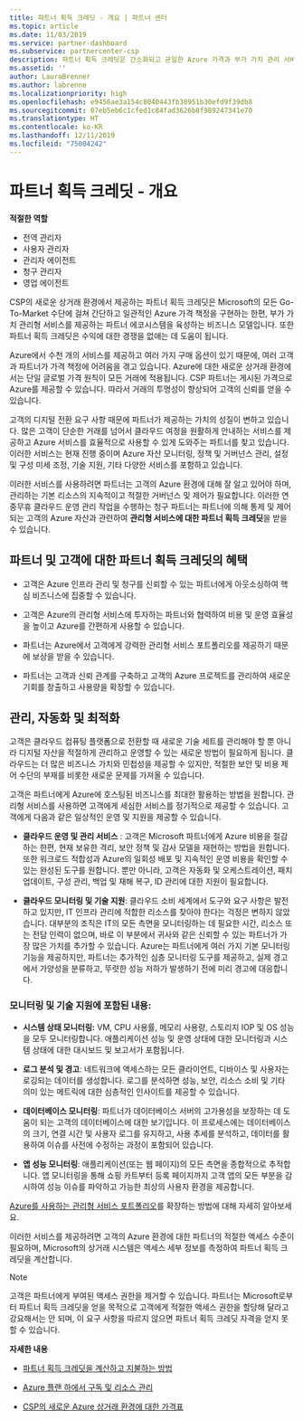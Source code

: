```yaml
---
title: 파트너 획득 크레딧 - 개요 | 파트너 센터
ms.topic: article
ms.date: 11/03/2019
ms.service: partner-dashboard
ms.subservice: partnercenter-csp
description: 파트너 획득 크레딧은 간소화되고 균일한 Azure 가격과 부가 가치 관리 서비스를 제공하며 마진 경쟁 제거에 도움이 됩니다.
ms.assetid: ''
author: LauraBrenner
ms.author: labrenne
ms.localizationpriority: high
ms.openlocfilehash: e9456ae3a154c8040443fb38951b30efd9f39db8
ms.sourcegitcommit: 07eb5eb6c1cfed1c84fad3626b8f989247341e70
ms.translationtype: HT
ms.contentlocale: ko-KR
ms.lasthandoff: 12/11/2019
ms.locfileid: "75004242"
---
```

# <a name="partner-earned-credit---overview"></a>파트너 획득 크레딧 - 개요

**적절한 역할**
-   전역 관리자
-   사용자 관리자
-   관리자 에이전트
-   청구 관리자
-   영업 에이전트

CSP의 새로운 상거래 환경에서 제공하는 파트너 획득 크레딧은 Microsoft의 모든 Go-To-Market 수단에 걸쳐 간단하고 일관적인 Azure 가격 책정을 구현하는 한편, 부가 가치 관리형 서비스를 제공하는 파트너 에코시스템을 육성하는 비즈니스 모델입니다. 또한 파트너 획득 크레딧은 수익에 대한 경쟁을 없애는 데 도움이 됩니다. 

Azure에서 수천 개의 서비스를 제공하고 여러 가지 구매 옵션이 있기 때문에, 여러 고객과 파트너가 가격 책정에 어려움을 겪고 있습니다. Azure에 대한 새로운 상거래 환경에서는 단일 글로벌 가격 원칙이 모든 거래에 적용됩니다. CSP 파트너는 게시된 가격으로 Azure를 제공할 수 있습니다. 따라서 거래의 투명성이 향상되어 고객의 신뢰를 얻을 수 있습니다. 

고객의 디지털 전환 요구 사항 때문에 파트너가 제공하는 가치의 성질이 변하고 있습니다. 많은 고객이 단순한 거래를 넘어서 클라우드 여정을 원활하게 안내하는 서비스를 제공하고 Azure 서비스를 효율적으로 사용할 수 있게 도와주는 파트너를 찾고 있습니다. 이러한 서비스는 현재 진행 중이며 Azure 자산 모니터링, 정책 및 거버넌스 관리, 설정 및 구성 미세 조정, 기술 지원, 기타 다양한 서비스를 포함하고 있습니다. 

이러한 서비스를 사용하려면 파트너는 고객의 Azure 환경에 대해 잘 알고 있어야 하며, 관리하는 기본 리소스의 지속적이고 적절한 거버넌스 및 제어가 필요합니다. 이러한 연중무휴 클라우드 운영 관리 작업을 수행하는 청구 파트너는 파트너에 의해 통제 및 제어되는 고객의 Azure 자산과 관련하여 **관리형 서비스에 대한 파트너 획득 크레딧**을 받을 수 있습니다. 


## <a name="benefits-of-the-partner-earned-credit-for-partners-and-customers"></a>파트너 및 고객에 대한 파트너 획득 크레딧의 혜택

- 고객은 Azure 인프라 관리 및 청구를 신뢰할 수 있는 파트너에게 아웃소싱하여 핵심 비즈니스에 집중할 수 있습니다.

- 고객은 Azure의 관리형 서비스에 투자하는 파트너와 협력하여 비용 및 운영 효율성을 높이고 Azure를 간편하게 사용할 수 있습니다.

- 파트너는 Azure에서 고객에게 강력한 관리형 서비스 포트폴리오를 제공하기 때문에 보상을 받을 수 있습니다.  

- 파트너는 고객과 신뢰 관계를 구축하고 고객의 Azure 프로젝트를 관리하여 새로운 기회를 창출하고 사용량을 확장할 수 있습니다. 

## <a name="manage-automate-and-optimize"></a>관리, 자동화 및 최적화

고객은 클라우드 컴퓨팅 플랫폼으로 전환할 때 새로운 기술 세트를 관리해야 할 뿐 아니라 디지털 자산을 적절하게 관리하고 운영할 수 있는 새로운 방법이 필요하게 됩니다. 클라우드는 더 많은 비즈니스 가치와 민첩성을 제공할 수 있지만, 적절한 보안 및 비용 제어 수단의 부재를 비롯한 새로운 문제를 가져올 수 있습니다. 

고객은 파트너에게 Azure에 호스팅된 비즈니스를 최대한 활용하는 방법을 원합니다. 관리형 서비스를 사용하면 고객에게 세심한 서비스를 정기적으로 제공할 수 있습니다. 고객에게 다음과 같은 일상적인 운영 및 지원을 제공할 수 있습니다.

- **클라우드 운영 및 관리 서비스** : 고객은 Microsoft 파트너에게 Azure 비용을 절감하는 한편, 현재 보유한 격리, 보안 정책 및 감사 모델을 재현하는 방법을 원합니다. 또한 워크로드 적합성과 Azure의 일회성 배포 및 지속적인 운영 비용을 확인할 수 있는 완성된 도구를 원합니다. 뿐만 아니라, 고객은 자동화 및 오케스트레이션, 패치 업데이트, 구성 관리, 백업 및 재해 복구, ID 관리에 대한 지원이 필요합니다. 

- **클라우드 모니터링 및 기술 지원**: 클라우드 소비 세계에서 도구와 요구 사항은 발전하고 있지만, IT 인프라 관리에 적합한 리소스를 찾아야 한다는 걱정은 변하지 않았습니다. 대부분의 조직은 IT의 모든 측면을 모니터링하는 데 필요한 시간, 리소스 또는 전담 인력이 없으며, 바로 이 부분에서 귀사와 같은 신뢰할 수 있는 파트너가 가장 많은 가치를 추가할 수 있습니다. Azure는 파트너에게 여러 가지 기본 모니터링 기능을 제공하지만, 파트너는 추가적인 심층 모니터링 도구를 제공하고, 실제 경고에서 가양성을 분류하고, 뚜렷한 성능 저하가 발생하기 전에 미리 경고에 대응합니다. 


### <a name="included-in-monitoring-and-technical-support"></a>모니터링 및 기술 지원에 포함된 내용:

- **시스템 상태 모니터링:** VM, CPU 사용률, 메모리 사용량, 스토리지 IOP 및 OS 성능을 모두 모니터링합니다. 애플리케이션 성능 및 운영 상태에 대한 모니터링과 시스템 상태에 대한 대시보드 및 보고서가 포함됩니다.

- **로그 분석 및 경고**: 네트워크에 액세스하는 모든 클라이언트, 디바이스 및 사용자는 로깅되는 데이터를 생성합니다. 로그를 분석하면 성능, 보안, 리소스 소비 및 기타 의미 있는 메트릭에 대한 심층적인 인사이트를 제공할 수 있습니다.

- **데이터베이스 모니터링**: 파트너가 데이터베이스 서버의 고가용성을 보장하는 데 도움이 되는 고객의 데이터베이스에 대한 보기입니다. 이 프로세스에는 데이터베이스의 크기, 연결 시간 및 사용자 로그를 유지하고, 사용 추세를 분석하고, 데이터를 활용하여 이슈를 사전에 수정하는 과정이 포함되어 있습니다.

- **앱 성능 모니터링**: 애플리케이션(또는 웹 페이지)의 모든 측면을 종합적으로 추적합니다. 앱 모니터링을 통해 쇼핑 카트부터 등록 페이지까지 고객 앱의 모든 부분을 감시하여 성능 이슈를 파악하고 가능한 최상의 사용자 환경을 제공합니다.

[Azure를 사용하는 관리형 서비스 포트폴리오](https://partner.microsoft.com/campaigns/cloud-playbooks-thank-you)를 확장하는 방법에 대해 자세히 알아보세요.

이러한 서비스를 제공하려면 고객의 Azure 환경에 대한 파트너의 적절한 액세스 수준이 필요하며, Microsoft의 상거래 시스템은 액세스 세부 정보를 측정하여 파트너 획득 크레딧을 계산합니다.  

>[!Note]
>고객은 파트너에게 부여된 액세스 권한을 제거할 수 있습니다. 파트너는 Microsoft로부터 파트너 획득 크레딧을 얻을 목적으로 고객에게 적절한 액세스 권한을 할당해 달라고 강요해서는 안 되며, 이 요구 사항을 따르지 않으면 파트너 획득 크레딧 자격을 얻지 못할 수 있습니다.

**자세한 내용**

- [파트너 획득 크레딧을 계산하고 지불하는 방법](partner-earned-credit-explanation.md)

- [Azure 플랜 하에서 구독 및 리소스 관리](azure-plan-manage.md)

- [CSP의 새로운 Azure 상거래 환경에 대한 가격표](azure-plan-price-list.md)

